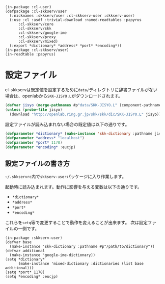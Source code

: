     (in-package :cl-user)
    (defpackage :cl-skkserv/user
      (:nicknames :skkserv/user :cl-skkserv-user :skkserv-user)
      (:use :cl :asdf :trivial-download :named-readtables :papyrus
		  :cl-skkserv/core
		  :cl-skkserv/skk
		  :cl-skkserv/google-ime
		  :cl-skkserv/proxy
		  :cl-skkserv/mixed)
      (:export *dictionary* *address* *port* *encoding*))
    (in-package :cl-skkserv/user)
    (in-readtable :papyrus)

# 設定ファイル

<!--
Copyright (C) 2017 asciian

This program is free software; you can redistribute it and/or modify
it under the terms of the GNU General Public License as published by
the Free Software Foundation; either version 3 of the License, or
(at your option) any later version.

This program is distributed in the hope that it will be useful,
but WITHOUT ANY WARRANTY; without even the implied warranty of
MERCHANTABILITY or FITNESS FOR A PARTICULAR PURPOSE.  See the
GNU General Public License for more details.

You should have received a copy of the GNU General Public License
along with this program; if not, write to the Free Software Foundation,
Inc., 51 Franklin Street, Fifth Floor, Boston, MA 02110-1301  USA
-->

cl-skkservは既定値を設定するために`data/`ディレクトリに辞書ファイルがない場合は、openlabから`SKK-JISYO.L`がダウンロードされます。

```lisp
(defvar jisyo (merge-pathnames #p"data/SKK-JISYO.L" (component-pathname (find-system :cl-skkserv))))
(unless (probe-file jisyo)
  (download "http://openlab.ring.gr.jp/skk/skk/dic/SKK-JISYO.L" jisyo))
```

設定ファイルが読み込まれない場合の既定値は以下の通りです。

```lisp
(defparameter *dictionary* (make-instance 'skk-dictionary :pathname jisyo))
(defparameter *address* "localhost")
(defparameter *port* 1178)
(defparameter *encoding* :eucjp)
```

## 設定ファイルの書き方

`~/.skkservrc`内で`skkserv-user`パッケージに入り作業します。

起動時に読み込まれます。動作に影響を与える変数は以下の通りです。

- `*dictionary*`
- `*address*`
- `*port*`
- `*encoding*`

これらを`setq`等で変更することで動作を変えることが出来ます。
次は設定ファイルの一例です。


```
(in-package :skkserv-user)
(defvar base
  (make-instance 'skk-dictionary :pathname #p"/path/to/dictionary"))
(defvar additional
  (make-instance 'google-ime-dictionary))
(setq *dictionary*
      (make-instance 'mixed-dictionary :dictionaries (list base additional)))
(setq *port* 1178)
(setq *encoding* :eucjp)
```
